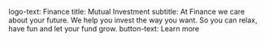 logo-text: Finance
title: Mutual Investment
subtitle: At Finance we care about your future. We help you invest the way you want. So you can relax, have fun and let your fund grow.
button-text: Learn more

